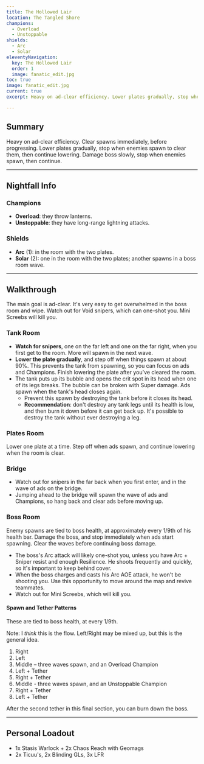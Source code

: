 ```yaml
---
title: The Hollowed Lair
location: The Tangled Shore
champions:
  - Overload
  - Unstoppable
shields:
  - Arc
  - Solar
eleventyNavigation:
  key: The Hollowed Lair
  order: 1
  image: fanatic_edit.jpg
toc: true
image: fanatic_edit.jpg
current: true
excerpt: Heavy on ad-clear efficiency. Lower plates gradually, stop when enemies spawn to clear them, then continue lowering. Damage boss slowly, stop when enemies spawn, then continue after clearing.

---
```


## Summary

Heavy on ad-clear efficiency. Clear spawns immediately, before progressing. Lower plates gradually, stop when enemies spawn to clear them, then continue lowering. Damage boss slowly, stop when enemies spawn, then continue.


---


## Nightfall Info

### Champions

- **Overload**: they throw lanterns.
- **Unstoppable**: they have long-range lightning attacks.


### Shields

- **Arc** (1): in the room with the two plates.
- **Solar** (2): one in the room with the two plates; another spawns in a boss room wave.


---


## Walkthrough

The main goal is ad-clear. It's very easy to get overwhelmed in the boss room and wipe. Watch out for Void snipers, which can one-shot you. Mini Screebs will kill you.


### Tank Room

- **Watch for snipers**, one on the far left and one on the far right, when you first get to the room. More will spawn in the next wave.
- **Lower the plate gradually**, and step off when things spawn at about 90%. This prevents the tank from spawning, so you can focus on ads and Champions. Finish lowering the plate after you've cleared the room.
- The tank puts up its bubble and opens the crit spot in its head when one of its legs breaks. The bubble can be broken with Super damage. Ads spawn when the tank's head closes again.
  - Prevent this spawn by destroying the tank before it closes its head.
  - **Recommendation**: don't destroy any tank legs until its health is low, and then burn it down before it can get back up. It's possible to destroy the tank without ever destroying a leg.


### Plates Room

Lower one plate at a time. Step off when ads spawn, and continue lowering when the room is clear.


### Bridge

- Watch out for snipers in the far back when you first enter, and in the wave of ads on the bridge.
- Jumping ahead to the bridge will spawn the wave of ads and Champions, so hang back and clear ads before moving up.


### Boss Room

Enemy spawns are tied to boss health, at approximately every 1/9th of his health bar. Damage the boss, and stop immediately when ads start spawning. Clear the waves before continuing boss damage.

- The boss's Arc attack will likely one-shot you, unless you have Arc + Sniper resist and enough Resilience. He shoots frequently and quickly, so it's important to keep behind cover.
- When the boss charges and casts his Arc AOE attack, he won't be shooting you. Use this opportunity to move around the map and revive teammates.
- Watch out for Mini Screebs, which will kill you.


#### Spawn and Tether Patterns

These are tied to boss health, at every 1/9th.

<aside>

Note: I _think_ this is the flow. Left/Right may be mixed up, but this is the general idea.

</aside>

1. Right
2. Left
3. Middle – three waves spawn, and an Overload Champion
4. Left + Tether
5. Right + Tether
6. Middle - three waves spawn, and an Unstoppable Champion
7. Right + Tether
8. Left + Tether


After the second tether in this final section, you can burn down the boss.


---


## Personal Loadout

- 1x Stasis Warlock + 2x Chaos Reach with Geomags
- 2x Ticuu's, 2x Blinding GLs, 3x LFR
